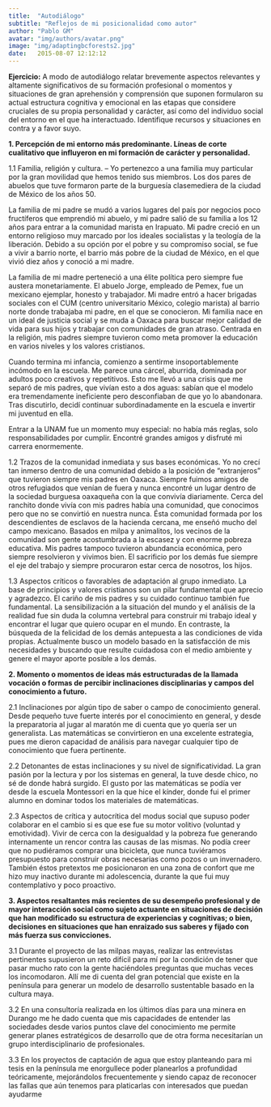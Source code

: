 ```yaml
---
title:  "Autodiálogo"
subtitle: "Reflejos de mi posicionalidad como autor"
author: "Pablo GM"
avatar: "img/authors/avatar.png"
image: "img/adaptingbcforests2.jpg"
date:   2015-08-07 12:12:12
---
```


**Ejercicio:** A modo de autodiálogo relatar brevemente aspectos relevantes y altamente significativos de su formación profesional o momentos y situaciones de gran aprehensión y comprensión que suponen formularon su actual estructura cognitiva y emocional en las etapas que considere cruciales de su propia personalidad y carácter, así como del individuo social del entorno en el que ha interactuado. Identifique recursos y situaciones en contra y a favor suyo.

**1.	Percepción de mi entorno más predominante. Líneas de corte cualitativo que influyeron en mi formación de carácter y personalidad.**

1.1	Familia, religión y cultura. – Yo pertenezco a una familia muy particular por la gran movilidad que hemos tenido sus miembros. Los dos pares de abuelos que tuve formaron parte de la burguesía clasemediera de la ciudad de México de los años 50. 

La familia de mi padre se mudó a varios lugares del país por negocios poco fructíferos que emprendió mi abuelo, y mi padre salió de su familia a los 12 años para entrar a la comunidad marista en Irapuato. Mi padre creció en un entorno religioso muy marcado por los ideales socialistas y la teología de la liberación. Debido a su opción por el pobre y su compromiso social, se fue a vivir a barrio norte, el barrio más pobre de la ciudad de México, en el que vivió diez años y conoció a mi madre.

La familia de mi madre perteneció a una élite política pero siempre fue austera monetariamente. El abuelo Jorge, empleado de Pemex, fue un mexicano ejemplar, honesto y trabajador. Mi madre entró a hacer brigadas sociales con el CUM (centro universitario México, colegio marista) al barrio norte donde trabajaba mi padre, en el que se conocieron.
Mi familia nace en un ideal de justicia social y se muda a Oaxaca para buscar mejor calidad de vida para sus hijos y trabajar con comunidades de gran atraso. Centrada en la religión, mis padres siempre tuvieron como meta promover la educación en varios niveles y los valores cristianos.

Cuando termina mi infancia, comienzo a sentirme insoportablemente incómodo en la escuela. Me parece una cárcel, aburrida, dominada por adultos poco creativos y repetitivos. Esto me llevó a una crisis que me separó de mis padres, que vivían esto a dos aguas: sabían que el modelo era tremendamente ineficiente pero desconfiaban de que yo lo abandonara. Tras discutirlo, decidí continuar subordinadamente en la escuela e invertir mi juventud en ella. 

Entrar a la UNAM fue un momento muy especial: no había más reglas, solo responsabilidades por cumplir. Encontré grandes amigos y disfruté mi carrera enormemente.

1.2	Trazos de la comunidad inmediata y sus bases económicas. Yo no crecí tan inmerso dentro de una comunidad debido a la posición de “extranjeros” que tuvieron siempre mis padres en Oaxaca. Siempre fuimos amigos de otros refugiados que venían de fuera y nunca encontré un lugar dentro de la sociedad burguesa oaxaqueña con la que convivía diariamente. Cerca del ranchito donde vivía con mis padres había una comunidad, que conocimos pero que no se convirtió en nuestra nunca. Ésta comunidad formada por los descendientes de esclavos de la hacienda cercana, me enseñó mucho del campo mexicano. Basados en milpa y animalitos, los vecinos de la comunidad son gente acostumbrada a la escasez y con enorme pobreza educativa. Mis padres tampoco tuvieron abundancia económica, pero siempre resolvieron y vivimos bien. El sacrificio por los demás fue siempre el eje del trabajo y siempre procuraron estar cerca de nosotros, los hijos.

1.3	Aspectos críticos o favorables de adaptación al grupo inmediato. La base de principios y valores cristianos son un pilar fundamental que aprecio y agradezco. El cariño de mis padres y su cuidado continuo también fue fundamental. La sensibilización a la situación del mundo y el análisis de la realidad fue sin duda la columna vertebral para construir mi trabajo ideal y encontrar el lugar que quiero ocupar en el mundo. En contraste, la búsqueda de la felicidad de los demás antepuesta a las condiciones de vida propias. Actualmente busco un modelo basado en la satisfacción de mis necesidades y buscando que resulte cuidadosa con el medio ambiente y genere el mayor aporte posible a los demás.


**2.	Momento o momentos de ideas más estructuradas de la llamada vocación o formas de percibir inclinaciones disciplinarias y campos del conocimiento a futuro.**

2.1	Inclinaciones por algún tipo de saber o campo de conocimiento general. Desde pequeño tuve fuerte interés por el conocimiento en general, y desde la preparatoria al jugar al maratón me di cuenta que yo quería ser un generalista. Las matemáticas se convirtieron en una excelente estrategia, pues me dieron capacidad de análisis para navegar cualquier tipo de conocimiento que fuera pertinente.

2.2	Detonantes de estas inclinaciones y su nivel de significatividad. La gran pasión por la lectura y por los sistemas en general, la tuve desde chico, no sé de donde habrá surgido. El gusto por las matemáticas se podía ver desde la escuela Montessori en la que hice el kínder, donde fui el primer alumno en dominar todos los materiales de matemáticas.

2.3	Aspectos de crítica y autocrítica del modus social que supuso poder colaborar en el cambio si es que ese fue su motor volitivo (voluntad y emotividad). Vivir de cerca con la desigualdad y la pobreza fue generando internamente un rencor contra las causas de las mismas. No podía creer que no pudiéramos comprar una bicicleta, que nunca tuviéramos presupuesto para construir obras necesarias como pozos o un invernadero. También éstos pretextos me posicionaron en una zona de confort que me hizo muy inactivo durante mi adolescencia, durante la que fui muy contemplativo y poco proactivo.

**3.	Aspectos resaltantes más recientes de su desempeño profesional y de mayor interacción social como sujeto actuante en situaciones de decisión que han modificado su estructura de experiencias y cognitivas; o bien, decisiones en situaciones que han enraizado sus saberes y fijado con más fuerza sus convicciones.**

3.1	Durante el proyecto de las milpas mayas, realizar las entrevistas pertinentes supusieron un reto difícil para mí por la condición de tener que pasar mucho rato con la gente haciéndoles preguntas que muchas veces los incomodaron. Allí me di cuenta del gran potencial que existe en la península para generar un modelo de desarrollo sustentable basado en la cultura maya.

3.2	En una consultoría realizada en los últimos días para una minera en Durango me he dado cuenta que mis capacidades de entender las sociedades desde varios puntos clave del conocimiento me permite generar planes estratégicos de desarrollo que de otra forma necesitarían un grupo interdisciplinario de profesionales.

3.3	En los proyectos de captación de agua que estoy planteando para mi tesis en la península me enorgullece poder planearlos a profundidad teóricamente, mejorándolos frecuentemente y siendo capaz de reconocer las fallas que aún tenemos para platicarlas con interesados que puedan ayudarme

